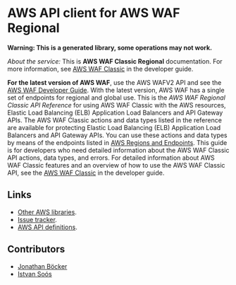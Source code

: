 # AWS API client for AWS WAF Regional

**Warning: This is a generated library, some operations may not work.**

*About the service:*
<note>
This is <b>AWS WAF Classic Regional</b> documentation. For more information,
see <a
href="https://docs.aws.amazon.com/waf/latest/developerguide/classic-waf-chapter.html">AWS
WAF Classic</a> in the developer guide.

<b>For the latest version of AWS WAF</b>, use the AWS WAFV2 API and see the
<a
href="https://docs.aws.amazon.com/waf/latest/developerguide/waf-chapter.html">AWS
WAF Developer Guide</a>. With the latest version, AWS WAF has a single set
of endpoints for regional and global use.
</note>
This is the <i>AWS WAF Regional Classic API Reference</i> for using AWS WAF
Classic with the AWS resources, Elastic Load Balancing (ELB) Application
Load Balancers and API Gateway APIs. The AWS WAF Classic actions and data
types listed in the reference are available for protecting Elastic Load
Balancing (ELB) Application Load Balancers and API Gateway APIs. You can use
these actions and data types by means of the endpoints listed in <a
href="https://docs.aws.amazon.com/general/latest/gr/rande.html#waf_region">AWS
Regions and Endpoints</a>. This guide is for developers who need detailed
information about the AWS WAF Classic API actions, data types, and errors.
For detailed information about AWS WAF Classic features and an overview of
how to use the AWS WAF Classic API, see the <a
href="https://docs.aws.amazon.com/waf/latest/developerguide/classic-waf-chapter.html">AWS
WAF Classic</a> in the developer guide.

## Links

- [Other AWS libraries](https://github.com/agilord/aws_client/tree/master/generated).
- [Issue tracker](https://github.com/agilord/aws_client/issues).
- [AWS API definitions](https://github.com/aws/aws-sdk-js/tree/master/apis).

## Contributors

- [Jonathan Böcker](https://github.com/Schwusch)
- [Istvan Soós](https://github.com/isoos)

